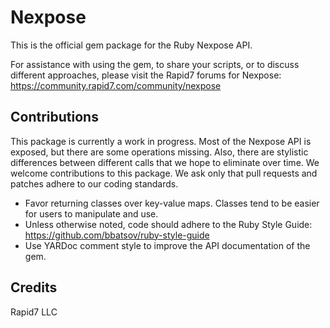 # Nexpose

This is the official gem package for the Ruby Nexpose API.

For assistance with using the gem, to share your scripts, or to discuss different approaches, please visit the Rapid7 forums for Nexpose: https://community.rapid7.com/community/nexpose

## Contributions

This package is currently a work in progress. Most of the Nexpose API is exposed, but there are some operations missing. Also, there are stylistic differences between different calls that we hope to eliminate over time. We welcome contributions to this package. We ask only that pull requests and patches adhere to our coding standards.

* Favor returning classes over key-value maps. Classes tend to be easier for users to manipulate and use.
* Unless otherwise noted, code should adhere to the Ruby Style Guide: https://github.com/bbatsov/ruby-style-guide
* Use YARDoc comment style to improve the API documentation of the gem.

## Credits

Rapid7 LLC
